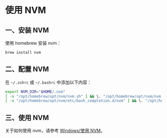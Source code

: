 # 使用 NVM

## 一、安装 NVM

使用 homebrew 安装 nvm：

```sh
brew install nvm
```

## 二、配置 NVM

在 `~/.zshrc` 或 `~/.bashrc` 中添加以下内容：

```sh
export NVM_DIR="$HOME/.nvm"
[ -s "/opt/homebrew/opt/nvm/nvm.sh" ] && \. "/opt/homebrew/opt/nvm/nvm.sh"  # This loads nvm
[ -s "/opt/homebrew/opt/nvm/etc/bash_completion.d/nvm" ] && \. "/opt/homebrew/opt/nvm/etc/bash_completion.d/nvm"  # This loads nvm bash_completion
```

## 三、使用 NVM

关于如何使用 nvm，请参考 [Windows/使用 NVM](../windows/nvm.md)。
